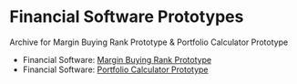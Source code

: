 # Financial Software Prototypes
Archive for Margin Buying Rank Prototype & Portfolio Calculator Prototype

* Financial Software: <a href="https://github.com/xujiachang1024/Margin-Buying-Rank-Prototype">Margin Buying Rank Prototype</a>
* Financial Software: <a href="https://github.com/xujiachang1024/Margin-Buying-Rank-Prototype">Portfolio Calculator Prototype</a>

